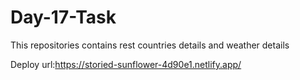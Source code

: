 # Day-17-Task

This repositories contains rest countries details and weather details

Deploy url:https://storied-sunflower-4d90e1.netlify.app/
